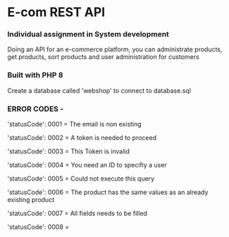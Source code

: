 # E-com REST API


<h3>Individual assignment in System development </h3>
Doing an API for an e-commerce platform, you can administrate products, get products, sort products and user administration for customers
<br />
<h3> Built with PHP 8 </h3>
Create a database called 'webshop' to connect to database.sql 


<h3> ERROR CODES - <br /> </h3>

'statusCode': 0001 = The email is non existing

'statusCode': 0002 = A token is needed to proceed 

'statusCode': 0003 = This Token is invalid

'statusCode': 0004 = You need an ID to specifiy a user

'statusCode': 0005 = Could not execute this query   

'statusCode': 0006 = The product has the same values as an already existing product

'statusCode': 0007 = All fields needs to be filled

'statusCode': 0008 = 